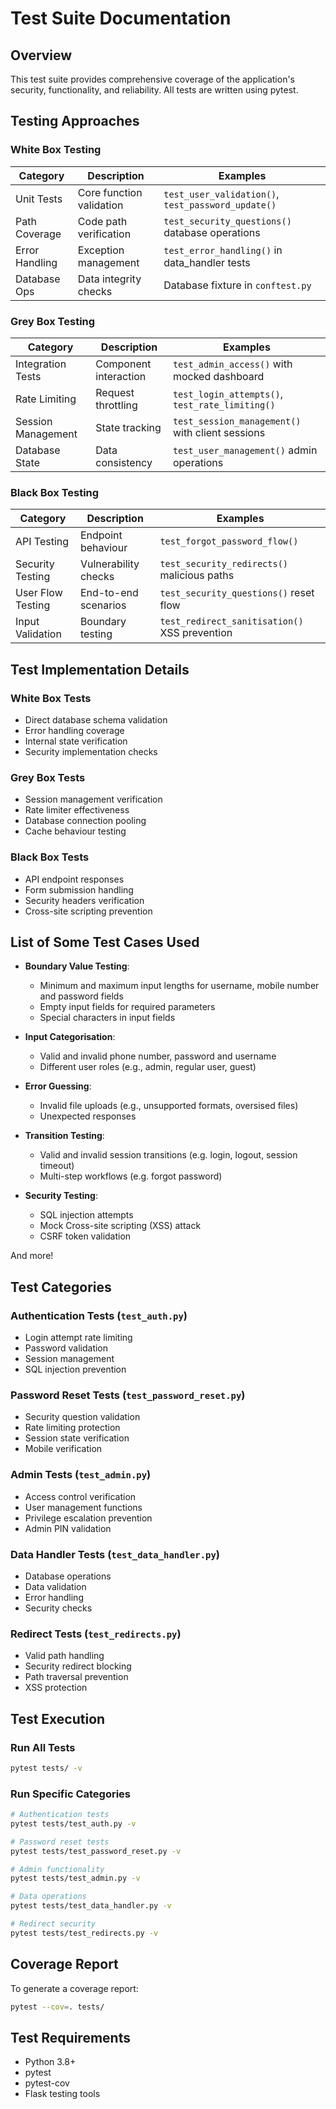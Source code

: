 # Test Suite Documentation

## Overview
This test suite provides comprehensive coverage of the application's security, functionality, and reliability. All tests are written using pytest.

## Testing Approaches

### White Box Testing
| Category | Description | Examples |
|----------|-------------|----------|
| Unit Tests | Core function validation | `test_user_validation()`, `test_password_update()` |
| Path Coverage | Code path verification | `test_security_questions()` database operations |
| Error Handling | Exception management | `test_error_handling()` in data_handler tests |
| Database Ops | Data integrity checks | Database fixture in `conftest.py` |

### Grey Box Testing
| Category | Description | Examples |
|----------|-------------|----------|
| Integration Tests | Component interaction | `test_admin_access()` with mocked dashboard |
| Rate Limiting | Request throttling | `test_login_attempts()`, `test_rate_limiting()` |
| Session Management | State tracking | `test_session_management()` with client sessions |
| Database State | Data consistency | `test_user_management()` admin operations |

### Black Box Testing
| Category | Description | Examples |
|----------|-------------|----------|
| API Testing | Endpoint behaviour | `test_forgot_password_flow()` |
| Security Testing | Vulnerability checks | `test_security_redirects()` malicious paths |
| User Flow Testing | End-to-end scenarios | `test_security_questions()` reset flow |
| Input Validation | Boundary testing | `test_redirect_sanitisation()` XSS prevention |

## Test Implementation Details

### White Box Tests
- Direct database schema validation
- Error handling coverage
- Internal state verification
- Security implementation checks

### Grey Box Tests
- Session management verification
- Rate limiter effectiveness
- Database connection pooling
- Cache behaviour testing

### Black Box Tests
- API endpoint responses
- Form submission handling
- Security headers verification
- Cross-site scripting prevention

## List of Some Test Cases Used

- **Boundary Value Testing**:
  - Minimum and maximum input lengths for username, mobile number and password fields
  - Empty input fields for required parameters
  - Special characters in input fields

- **Input Categorisation**:
  - Valid and invalid phone number, password and username
  - Different user roles (e.g., admin, regular user, guest)

- **Error Guessing**:
  - Invalid file uploads (e.g., unsupported formats, oversised files)
  - Unexpected responses

- **Transition Testing**:
  - Valid and invalid session transitions (e.g. login, logout, session timeout)
  - Multi-step workflows (e.g. forgot password)

- **Security Testing**:
  - SQL injection attempts
  - Mock Cross-site scripting (XSS) attack
  - CSRF token validation

And more!

## Test Categories

### Authentication Tests (`test_auth.py`)
- Login attempt rate limiting
- Password validation
- Session management
- SQL injection prevention

### Password Reset Tests (`test_password_reset.py`)
- Security question validation
- Rate limiting protection
- Session state verification
- Mobile verification

### Admin Tests (`test_admin.py`)
- Access control verification
- User management functions
- Privilege escalation prevention
- Admin PIN validation

### Data Handler Tests (`test_data_handler.py`)
- Database operations
- Data validation
- Error handling
- Security checks

### Redirect Tests (`test_redirects.py`)
- Valid path handling
- Security redirect blocking
- Path traversal prevention
- XSS protection

## Test Execution

### Run All Tests
```bash
pytest tests/ -v
```

### Run Specific Categories
```bash
# Authentication tests
pytest tests/test_auth.py -v

# Password reset tests
pytest tests/test_password_reset.py -v

# Admin functionality
pytest tests/test_admin.py -v

# Data operations
pytest tests/test_data_handler.py -v

# Redirect security
pytest tests/test_redirects.py -v
```

## Coverage Report
To generate a coverage report:
```bash
pytest --cov=. tests/
```

## Test Requirements
- Python 3.8+
- pytest
- pytest-cov
- Flask testing tools
